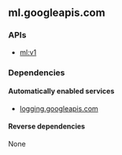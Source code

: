 ## ml.googleapis.com

### APIs

* [ ml:v1 ]( https://ml.googleapis.com/$discovery/rest?version=v1 )

### Dependencies

#### Automatically enabled services

* [logging.googleapis.com](../logging.googleapis.com/)

#### Reverse dependencies

None
